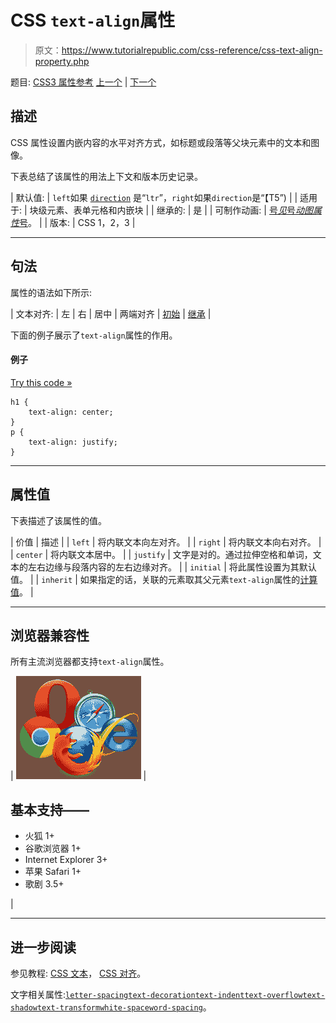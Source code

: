 # CSS `text-align`属性

> 原文：<https://www.tutorialrepublic.com/css-reference/css-text-align-property.php>

题目: [CSS3 属性参考](css3-properties.php) [上一个](css-table-layout-property.php) | [下一个](css3-text-align-last-property.php)

## 描述

CSS 属性设置内嵌内容的水平对齐方式，如标题或段落等父块元素中的文本和图像。

下表总结了该属性的用法上下文和版本历史记录。

| 默认值: | `left`如果 [`direction`](css-direction-property.php) 是“`ltr`”，`right`如果`direction`是“【T5”) |
| 适用于: | 块级元素、表单元格和内嵌块 |
| 继承的: | 是 |
| 可制作动画: | [号*见*号*动图属性*号](css-animatable-properties.php)。 |
| 版本: | CSS 1，2，3 |

* * *

## 句法

属性的语法如下所示:

| 文本对齐: | 左 &#124; 右 &#124; 居中 &#124; 两端对齐 &#124; [初始](../definitions.php#initial) &#124; [继承](../definitions.php#inherit) |

下面的例子展示了`text-align`属性的作用。

#### 例子

[Try this code »](../codelab.php?topic=css&file=text-align-property "Try this code using online Editor")

```
h1 {
    text-align: center;
}
p {
    text-align: justify;
}
```

* * *

## 属性值

下表描述了该属性的值。

| 价值 | 描述 |
| `left` | 将内联文本向左对齐。 |
| `right` | 将内联文本向右对齐。 |
| `center` | 将内联文本居中。 |
| `justify` | 文字是对的。通过拉伸空格和单词，文本的左右边缘与段落内容的左右边缘对齐。 |
| `initial` | 将此属性设置为其默认值。 |
| `inherit` | 如果指定的话，关联的元素取其父元素`text-align`属性的[计算值](../definitions.php#computed-value)。 |

* * *

## 浏览器兼容性

所有主流浏览器都支持`text-align`属性。

| ![Browsers Icon](img/e9331123c77668c1832e541c2fca1002.png) | 

## 基本支持——

*   火狐 1+
*   谷歌浏览器 1+
*   Internet Explorer 3+
*   苹果 Safari 1+
*   歌剧 3.5+

 |

* * *

## 进一步阅读

参见教程: [CSS 文本](../css-tutorial/css-text.php)， [CSS 对齐](../css-tutorial/css-alignment.php)。

文字相关属性:[`letter-spacing`](css-letter-spacing-property.php)[`text-decoration`](css-text-decoration-property.php)[`text-indent`](css-text-indent-property.php)[`text-overflow`](css3-text-overflow-property.php)[`text-shadow`](css3-text-shadow-property.php)[`text-transform`](css-text-transform-property.php)[`white-space`](css-white-space-property.php)[`word-spacing`](css-word-spacing-property.php)。